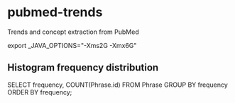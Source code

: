 pubmed-trends
=============

Trends and concept extraction from PubMed

export _JAVA_OPTIONS="-Xms2G -Xmx6G"

## Histogram frequency distribution

SELECT frequency, COUNT(Phrase.id) FROM Phrase GROUP BY frequency ORDER BY frequency;

